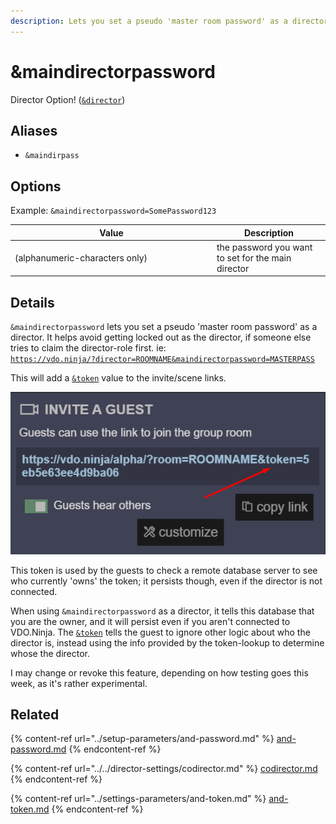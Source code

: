 ```yaml
---
description: Lets you set a pseudo 'master room password' as a director
---
```


# \&maindirectorpassword

Director Option! ([`&director`](../../viewers-settings/director.md))

## Aliases

* `&maindirpass`

## Options

Example: `&maindirectorpassword=SomePassword123`

<table><thead><tr><th width="309">Value</th><th>Description</th></tr></thead><tbody><tr><td>(alphanumeric-characters only)</td><td>the password you want to set for the main director</td></tr></tbody></table>

## Details

`&maindirectorpassword` lets you set a pseudo 'master room password' as a director. It helps avoid getting locked out as the director, if someone else tries to claim the director-role first. ie:\
[`https://vdo.ninja/?director=ROOMNAME&maindirectorpassword=MASTERPASS`](https://vdo.ninja/?director=ROOMNAME\&maindirectorpassword=MASTERPASS)

This will add a [`&token`](../settings-parameters/and-token.md) value to the invite/scene links.

![](<../../.gitbook/assets/image (1) (1) (9).png>)

This token is used by the guests to check a remote database server to see who currently 'owns' the token; it persists though, even if the director is not connected.

When using `&maindirectorpassword` as a director, it tells this database that you are the owner, and it will persist even if you aren't connected to VDO.Ninja. The [`&token`](../settings-parameters/and-token.md) tells the guest to ignore other logic about who the director is, instead using the info provided by the token-lookup to determine whose the director.

I may change or revoke this feature, depending on how testing goes this week, as it's rather experimental.

## Related

{% content-ref url="../setup-parameters/and-password.md" %}
[and-password.md](../setup-parameters/and-password.md)
{% endcontent-ref %}

{% content-ref url="../../director-settings/codirector.md" %}
[codirector.md](../../director-settings/codirector.md)
{% endcontent-ref %}

{% content-ref url="../settings-parameters/and-token.md" %}
[and-token.md](../settings-parameters/and-token.md)
{% endcontent-ref %}
